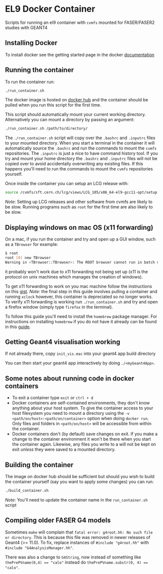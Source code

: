 # EL9 Docker Container

Scripts for running an el9 container with `cvmfs` mounted for FASER/FASER2 studies with GEANT4

## Installing Docker

To install docker see the getting started page in the docker [documentation](https://docs.docker.com/get-started/get-docker/)

## Running the container

To run the container run:

```bash
./run_container.sh
```

The docker image is hosted on [docker hub](https://hub.docker.com/layers/benw22022/faser/el9-cvmfs/images/sha256-e6cffa8f752e192eae60b134dd28fb34682d257e02eed9355d17986c186ae116?context=repo) and the container should be pulled when you run this script for the first time.

This script should automatically mount your current working directory. Alternatively you can mount a directory by passing an argument:

```bash
./run_container.sh /path/to/directory/
```

The `./run_container.sh` script will copy over the `.bashrc` and `.inputrc` files to your mounted directory. When you start a terminal in the container it will automatically source the `.bashrc` and run the commands to mount the `cvmfs` repositories. The `.inputrc` is just a nice to have command history tool. If you try and mount your home directory the `.bashrc` and `.inputrc` files will not be copied over to avoid accidentally overwriting any existing files. If this happens you'll need to run the commands to mount the `cvmfs` repositories yourself.
<!-- The commands in the `.bashrc` could also be built into the docker container, but it was decided to put them in the `.bashrc` instead to allow for future customisation without the need to rebuild the container. 
-> Actually it appears that you cannot start the auto mounter when building the container
-->

Once inside the container you can setup an LCG release with:

```bash
source /cvmfs/sft.cern.ch/lcg/views/LCG_105/x86_64-el9-gcc11-opt/setup.sh
```

*Note*: Setting up LCG releases and other software from cvmfs are likely to be slow. Running programs such as `root` for the first time are also likely to be slow.

## Displaying windows on mac OS (x11 forwarding)

On a mac, if you run the container and try and open up a GUI window, such as a `TBrowser` for example:

```bash
$ root 
root [0] new TBrowser
Warning in <TBrowser::TBrowser>: The ROOT browser cannot run in batch mode
```

it probably won't work due to x11 forwarding not being set up (x11 is the protocol on unix machines which manages the creation of windows).

To get x11 forwarding to work on you mac machine follow the instructions on this [gist](https://gist.github.com/sorny/969fe55d85c9b0035b0109a31cbcb088). *Note*: the final step in this guide involves pulling a container and running `xclock` however, this container is depreciated so no longer works. To verify x11 forwarding is working run `./run_container.sh` and try and open a firefox window (simply type `firefox` in the terminal).

To follow this guide you'll need to install the `homebrew` package manager. For instructions on installing `homebrew` if you do not have it already can be found in this [guide](https://mac.install.guide/homebrew/3).

## Getting Geant4 visualisation working

If not already there, copy `init_vis.mac` into your geant4 app build directory

You can then start your geant4 app interactively by doing `./<myGeant4App>`.

## Some notes about running code in docker containers

- To exit a container type `exit` or `ctrl + d`
- Docker containers are self-contained environments, they don't know anything about your host system. To give the container access to your host filesystem you need to mount a directory using the `-v <path/on/host>:<path/on/container>` option when doing `docker run`. Only files and folders in `<path/on/host>` will be accessible from within the container.
- Docker containers don't (by default) save changes on exit. If you make a change to the container environment it won't be there when you start the container again. Likewise, any files you write to a will not be kept on exit *unless* they were saved to a mounted directory.

## Building the container

The image on docker hub should be sufficient but should you wish to build the container yourself (say you want to apply some changes) you can run:

```bash
./build_container.sh
```

*Note*: You'll need to update the container name in the `run_container.sh` script

## Compiling older FASER G4 models

Sometimes `make` will complain that `fatal error: g4root.hh: No such file or directory`. This is because this file was removed in newer releases of Geant4 (>= 11.0). To fix, replace instances of `#include "g4root.hh"` with `#include "G4AnalysisManager.hh"`.

There was also a change to `G4String`, now instead of something like `thePrePVname(0,4) == "calo"` instead do `thePrePVname.substr(0, 4) == "calo"`.
